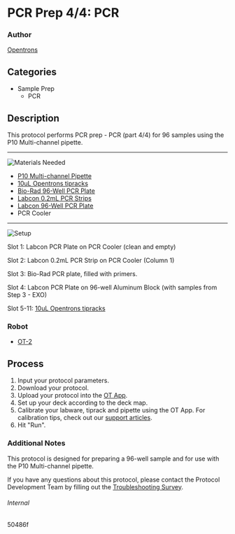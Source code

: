 # PCR Prep 4/4: PCR

### Author
[Opentrons](https://opentrons.com/)

## Categories
* Sample Prep
	* PCR


## Description
This protocol performs PCR prep - PCR (part 4/4) for 96 samples using the P10 Multi-channel pipette.

---
![Materials Needed](https://s3.amazonaws.com/opentrons-protocol-library-website/custom-README-images/001-General+Headings/materials.png)

* [P10 Multi-channel Pipette](https://shop.opentrons.com/collections/ot-2-pipettes/products/8-channel-electronic-pipette)
* [10uL Opentrons tipracks](https://shop.opentrons.com/collections/opentrons-tips/products/opentrons-10ul-tips)
* [Bio-Rad 96-Well PCR Plate](https://labware.opentrons.com/biorad_96_wellplate_200ul_pcr?category=wellPlate)
* [Labcon 0.2mL PCR Strips](http://www.labcon.com/microstrips.html)
* [Labcon 96-Well PCR Plate](http://www.labcon.com/micro.html)
* PCR Cooler


---
![Setup](https://s3.amazonaws.com/opentrons-protocol-library-website/custom-README-images/001-General+Headings/Setup.png)

Slot 1: Labcon PCR Plate on PCR Cooler (clean and empty)

Slot 2: Labcon 0.2mL PCR Strip on PCR Cooler (Column 1)

Slot 3: Bio-Rad PCR plate, filled with primers.

Slot 4: Labcon PCR Plate on 96-well Aluminum Block (with samples from Step 3 - EXO)

Slot 5-11: [10uL Opentrons tipracks](https://shop.opentrons.com/collections/opentrons-tips/products/opentrons-10ul-tips)

### Robot
* [OT-2](https://opentrons.com/ot-2)

## Process

1. Input your protocol parameters.
2. Download your protocol.
3. Upload your protocol into the [OT App](https://opentrons.com/ot-app).
4. Set up your deck according to the deck map.
5. Calibrate your labware, tiprack and pipette using the OT App. For calibration tips, check out our [support articles](https://support.opentrons.com/en/collections/1559720-guide-for-getting-started-with-the-ot-2).
6. Hit "Run".

### Additional Notes
This protocol is designed for preparing a 96-well sample and for use with the P10 Multi-channel pipette.

If you have any questions about this protocol, please contact the Protocol Development Team by filling out the [Troubleshooting Survey](https://protocol-troubleshooting.paperform.co/).

###### Internal
50486f
